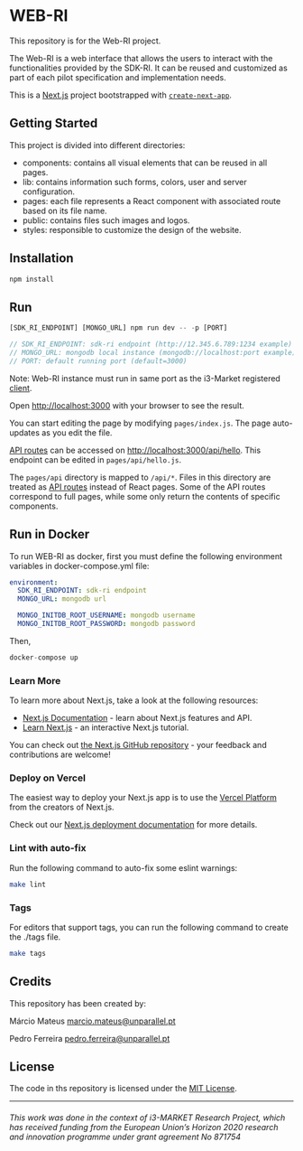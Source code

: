 # WEB-RI
This repository is for the Web-RI project. 

The Web-RI is a web interface that allows the users to interact with the functionalities provided by the SDK-RI. It can be reused and customized as part of each pilot specification and implementation needs.

This is a [Next.js](https://nextjs.org/) project bootstrapped with [`create-next-app`](https://github.com/vercel/next.js/tree/canary/packages/create-next-app).

## Getting Started
This project is divided into different directories:
- components: contains all visual elements that can be reused in all pages.
- lib: contains information such forms, colors, user and server configuration.
- pages: each file represents a React component with associated route based on its file name.
- public: contains files such images and logos.
- styles: responsible to customize the design of the website. 

## Installation
```javascript
npm install
```

## Run
```javascript
[SDK_RI_ENDPOINT] [MONGO_URL] npm run dev -- -p [PORT]

// SDK_RI_ENDPOINT: sdk-ri endpoint (http://12.345.6.789:1234 example)
// MONGO_URL: mongodb local instance (mongodb://localhost:port example)
// PORT: default running port (default=3000)
```
Note: Web-RI instance must run in same port as the i3-Market registered [client](https://i3-market.gitlab.io/code/backplane/backplane-api-gateway/backplane-api-specification/systems/trust-security-privacy/ssi-iam/user-centric-authentication.html).

Open [http://localhost:3000](http://localhost:3000) with your browser to see the result.

You can start editing the page by modifying `pages/index.js`. The page auto-updates as you edit the file.

[API routes](https://nextjs.org/docs/api-routes/introduction) can be accessed on [http://localhost:3000/api/hello](http://localhost:3000/api/hello). This endpoint can be edited in `pages/api/hello.js`.

The `pages/api` directory is mapped to `/api/*`. Files in this directory are treated as [API routes](https://nextjs.org/docs/api-routes/introduction) instead of React pages. Some of the API routes correspond to full pages, while some only return the contents of specific components.

## Run in Docker
To run WEB-RI as docker, first you must define the following environment variables in docker-compose.yml file:
````yaml
environment: 
  SDK_RI_ENDPOINT: sdk-ri endpoint
  MONGO_URL: mongodb url 

  MONGO_INITDB_ROOT_USERNAME: mongodb username
  MONGO_INITDB_ROOT_PASSWORD: mongodb password
````
Then,
```javascript
docker-compose up
```

### Learn More

To learn more about Next.js, take a look at the following resources:

- [Next.js Documentation](https://nextjs.org/docs) - learn about Next.js features and API.
- [Learn Next.js](https://nextjs.org/learn) - an interactive Next.js tutorial.

You can check out [the Next.js GitHub repository](https://github.com/vercel/next.js/) - your feedback and contributions are welcome!

### Deploy on Vercel

The easiest way to deploy your Next.js app is to use the [Vercel Platform](https://vercel.com/new?utm_medium=default-template&filter=next.js&utm_source=create-next-app&utm_campaign=create-next-app-readme) from the creators of Next.js.

Check out our [Next.js deployment documentation](https://nextjs.org/docs/deployment) for more details.


### Lint with auto-fix
Run the following command to auto-fix some eslint warnings:
```bash
make lint
```

### Tags
For editors that support tags, you can run the following command to create the ./tags file.

```sh
make tags
```

## Credits
This repository has been created by:

Márcio Mateus [marcio.mateus@unparallel.pt](mailto:marcio.mateus@unparallel.pt)

Pedro Ferreira [pedro.ferreira@unparallel.pt](mailto:marcio.mateus@unparallel.pt)

## License
The code in ths repository is licensed under the [MIT License](https://opensource.org/licenses/MIT).

___
###### This work was done in the context of i3-MARKET Research Project, which has received funding from the European Union’s Horizon 2020 research and innovation programme under grant agreement No 871754

